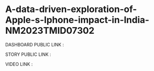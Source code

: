 # A-data-driven-exploration-of-Apple-s-Iphone-impact-in-India-NM2023TMID07302

 DASHBOARD PUBLIC LINK :

 STORY PUBLIC LINK :

 VIDEO LINK :
      
